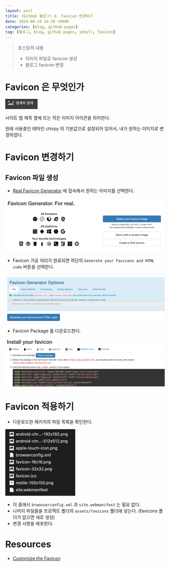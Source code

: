 ```yaml
---
layout: post
title: (GitHub 블로그) 8. favicon 변경하기
date: 2024-06-19 14:39 +0900
categories: [blog, github-pages]
tag: [블로그, blog, github pages, jekyll, favicon]
---
```


> 포스팅의 내용
> 
> - 이미지 파일로 favicon 생성
> - 블로그 favicon 변경

# Favicon 은 무엇인가

![](/assets/img/2024-06-19/2024-06-19-blog-github-pages-8-change-favicons-1-def.png)

사이트 탭 제목 옆에 뜨는 작은 이미지 아이콘을 의미한다.

원래 사용중인 테마인 chirpy 의 기본값으로 설정되어 있어서, 내가 원하는 이미지로 변경하였다.

# Favicon 변경하기

## Favicon 파일 생성

- [Real Favicon Generator][real-favicon-generator] 에 접속해서 원하는 이미지를 선택한다.

![](/assets/img/2024-06-19/2024-06-19-blog-github-pages-8-change-favicons-2-select-image.png)

- Favicon 가공 처리가 완료되면 하단의 `Generate your Favicons and HTML code` 버튼을 선택한다.

![](/assets/img/2024-06-19/2024-06-19-blog-github-pages-8-change-favicons-3-generate-favicons.png)

- Favicon Package 를 다운로드한다.

![](/assets/img/2024-06-19/2024-06-19-blog-github-pages-8-change-favicons-4-download-package.png)

# Favicon 적용하기

- 다운로드한 패키지의 파일 목록을 확인한다.

![](/assets/img/2024-06-19/2024-06-19-blog-github-pages-8-change-favicons-5-file-list.png)

- 이 중에서 `brwouserconfig.xml` 과 `site.webmanifest` 는 필요 없다.
- 나머지 파일들을 프로젝트 폴더의 `assets/favicons` 폴더에 넣는다. (favicons 폴더가 없으면 새로 생성)
- 변경 사항을 배포한다.

# Resources

- [Customize the Favicon][customize-the-favicon]

[real-favicon-generator]: https://realfavicongenerator.net
[customize-the-favicon]: https://chirpy.cotes.page/posts/customize-the-favicon
